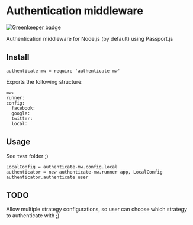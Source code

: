 # Authentication middleware

[![Greenkeeper badge](https://badges.greenkeeper.io/kristianmandrup/authenticate-mw.svg)](https://greenkeeper.io/)

Authentication middleware for Node.js (by default) using Passport.js

## Install

`authenticate-mw = require 'authenticate-mw'`

Exports the following structure:

```
mw:
runner:
config:
  facebook:
  google:
  twitter:
  local:
```

## Usage

See `test` folder ;)

```
LocalConfig = authenticate-mw.config.local
authenticator = new authenticate-mw.runner app, LocalConfig
authenticator.authenticate user
```

## TODO

Allow multiple strategy configurations, so user can choose which strategy to authenticate with ;)